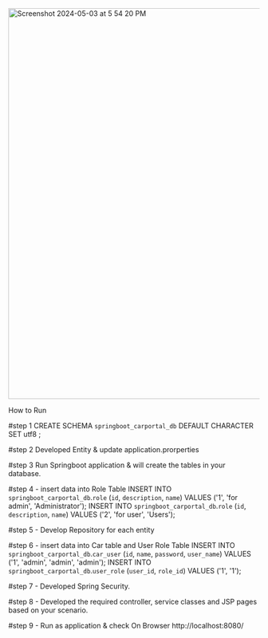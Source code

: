 <img width="784" alt="Screenshot 2024-05-03 at 5 54 20 PM" src="https://github.com/byarpar/react_portfolio_byarpar/assets/109275887/ff827420-dd79-4981-b6b1-47151de951bf">


How to Run

#step 1
CREATE SCHEMA `springboot_carportal_db` DEFAULT CHARACTER SET utf8 ;

#step 2
Developed Entity & update application.prorperties

#step 3
Run Springboot application & will create the tables in your database.

#step 4 - insert data into Role Table
INSERT INTO `springboot_carportal_db`.`role` (`id`, `description`, `name`) VALUES ('1', 'for admin', 'Administrator');
INSERT INTO `springboot_carportal_db`.`role` (`id`, `description`, `name`) VALUES ('2', 'for user', 'Users');

#step 5 - Develop Repository for each entity

#step 6 - insert data into Car table and User Role Table
INSERT INTO `springboot_carportal_db`.`car_user` (`id`, `name`, `password`, `user_name`) VALUES ('1', 'admin', 'admin', 'admin');
INSERT INTO `springboot_carportal_db`.`user_role` (`user_id`, `role_id`) VALUES ('1', '1');


#step 7 - Developed Spring Security. 

#step 8 - Developed the required controller, service classes and JSP pages based on your scenario.

#step 9 - Run as application & check On Browser
http://localhost:8080/
